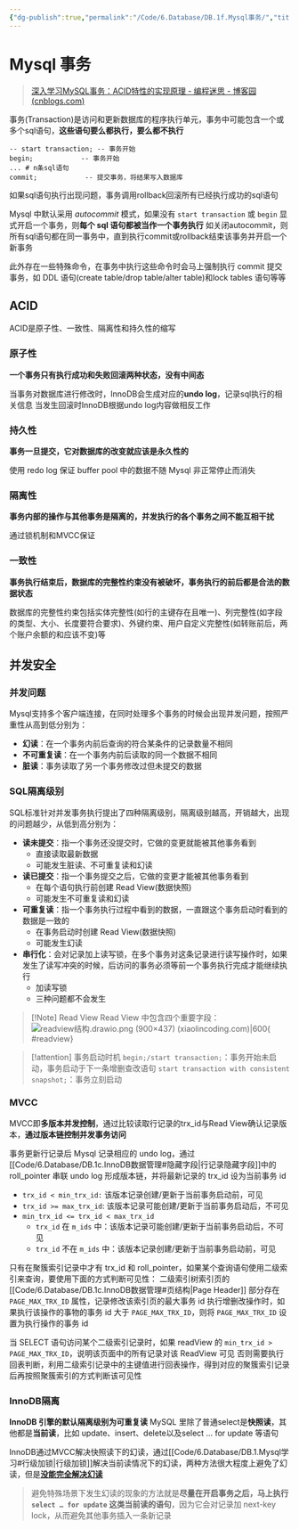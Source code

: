 ```yaml
---
{"dg-publish":true,"permalink":"/Code/6.Database/DB.1f.Mysql事务/","title":"Mysql 事务","noteIcon":""}
---
```



# Mysql 事务

> [深入学习MySQL事务：ACID特性的实现原理 - 编程迷思 - 博客园 (cnblogs.com)](https://www.cnblogs.com/kismetv/p/10331633.html)

事务(Transaction)是访问和更新数据库的程序执行单元，事务中可能包含一个或多个sql语句，**这些语句要么都执行，要么都不执行**

```mysql
-- start transaction; -- 事务开始
begin;            -- 事务开始
... # n条sql语句
commit;            -- 提交事务，将结果写入数据库
```

如果sql语句执行出现问题，事务调用rollback回滚所有已经执行成功的sql语句

Mysql 中默认采用 *autocommit* 模式，如果没有 `start transaction` 或 `begin` 显式开启一个事务，则**每个 sql 语句都被当作一个事务执行**
如关闭autocommit，则所有sql语句都在同一事务中，直到执行commit或rollback结束该事务并开启一个新事务

此外存在一些特殊命令，在事务中执行这些命令时会马上强制执行 commit 提交事务，如 DDL 语句(create table/drop table/alter table)和lock tables 语句等等

## ACID

ACID是原子性、一致性、隔离性和持久性的缩写

### 原子性

**一个事务只有执行成功和失败回滚两种状态，没有中间态**

当事务对数据库进行修改时，InnoDB会生成对应的**undo log**，记录sql执行的相关信息
当发生回滚时InnoDB根据undo log内容做相反工作

### 持久性

**事务一旦提交，它对数据库的改变就应该是永久性的**

使用 redo log 保证 buffer pool 中的数据不随 Mysql 非正常停止而消失

### 隔离性

**事务内部的操作与其他事务是隔离的，并发执行的各个事务之间不能互相干扰**

通过锁机制和MVCC保证

### 一致性

**事务执行结束后，数据库的完整性约束没有被破坏，事务执行的前后都是合法的数据状态**

数据库的完整性约束包括实体完整性(如行的主键存在且唯一)、列完整性(如字段的类型、大小、长度要符合要求)、外键约束、用户自定义完整性(如转账前后，两个账户余额的和应该不变)等

## 并发安全

### 并发问题

Mysql支持多个客户端连接，在同时处理多个事务的时候会出现并发问题，按照严重性从高到低分别为：
- **幻读**：在一个事务内前后查询的符合某条件的记录数量不相同
- **不可重复读**：在一个事务内前后读取的同一个数据不相同
- **脏读**：事务读取了另一个事务修改过但未提交的数据

### SQL隔离级别

SQL标准针对并发事务执行提出了四种隔离级别，隔离级别越高，开销越大，出现的问题越少，从低到高分别为：
- **读未提交**：指一个事务还没提交时，它做的变更就能被其他事务看到
  - 直接读取最新数据
  - 可能发生脏读、不可重复读和幻读
- **读已提交**：指一个事务提交之后，它做的变更才能被其他事务看到
  - 在每个语句执行前创建 Read View(数据快照)
  - 可能发生不可重复读和幻读
- **可重复读**：指一个事务执行过程中看到的数据，一直跟这个事务启动时看到的数据是一致的
  - 在事务启动时创建 Read View(数据快照)
  - 可能发生幻读
- **串行化**：会对记录加上读写锁，在多个事务对这条记录进行读写操作时，如果发生了读写冲突的时候，后访问的事务必须等前一个事务执行完成才能继续执行
  - 加读写锁
  - 三种问题都不会发生

> [!Note] Read View
> Read View 中包含四个重要字段：
> ![readview结构.drawio.png (900×437) (xiaolincoding.com)|600](https://cdn.xiaolincoding.com/gh/xiaolincoder/ImageHost4@main/mysql/%E4%BA%8B%E5%8A%A1%E9%9A%94%E7%A6%BB/readview%E7%BB%93%E6%9E%84.drawio.png){ #readview}


> [!attention] 事务启动时机
> `begin;/start transaction;`：事务开始未启动，事务启动于下一条增删查改语句
> `start transaction with consistent snapshot;`：事务立刻启动

### MVCC

MVCC即**多版本并发控制**，通过比较读取行记录的trx_id与Read View确认记录版本，**通过版本链控制并发事务访问**

事务更新行记录后 Mysql 记录相应的 undo log，通过 [[Code/6.Database/DB.1c.InnoDB数据管理#隐藏字段\|行记录隐藏字段]]中的 roll_pointer 串联 undo log 形成版本链，并将最新记录的 trx_id 设为当前事务 id

- `trx_id < min_trx_id:` 该版本记录创建/更新于当前事务启动前，可见
- `trx_id >= max_trx_id`: 该版本记录可能创建/更新于当前事务启动后，不可见
- `min_trx_id <= trx_id < max_trx_id`
  - `trx_id` 在 `m_ids` 中：该版本记录可能创建/更新于当前事务启动后，不可见
  - `trx_id` 不在 `m_ids` 中：该版本记录创建/更新于当前事务启动前，可见

只有在聚簇索引记录中才有 trx_id 和 roll_pointer，如果某个查询语句使用二级索引来查询，要使用下面的方式判断可见性：
二级索引树索引页的 [[Code/6.Database/DB.1c.InnoDB数据管理#页结构\|Page Header]] 部分存在 `PAGE_MAX_TRX_ID` 属性，记录修改该索引页的最大事务 id
执行增删改操作时，如果执行该操作的事物的事务 id 大于 `PAGE_MAX_TRX_ID`，则将 `PAGE_MAX_TRX_ID` 设置为执行操作的事务 id

当 SELECT 语句访问某个二级索引记录时，如果 readView 的 `min_trx_id > PAGE_MAX_TRX_ID`，说明该页面中的所有记录对该 ReadView 可见
否则需要执行回表判断，利用二级索引记录中的主键值进行回表操作，得到对应的聚簇索引记录后再按照聚簇索引的方式判断该可见性

### InnoDB隔离

**InnoDB 引擎的默认隔离级别为可重复读**
MySQL 里除了普通select是**快照读**，其他都是**当前读**，比如 update、insert、delete以及select … for update 等语句

InnoDB通过MVCC解决快照读下的幻读，通过[[Code/6.Database/DB.1.Mysql学习#行级加锁\|行级加锁]]解决当前读情况下的幻读，两种方法很大程度上避免了幻读，但是[**没能完全解决幻读**](https://xiaolincoding.com/mysql/transaction/phantom.html#%E5%B9%BB%E8%AF%BB%E8%A2%AB%E5%AE%8C%E5%85%A8%E8%A7%A3%E5%86%B3%E4%BA%86%E5%90%97)
>避免特殊场景下发生幻读的现象的方法就是**尽量在开启事务之后，马上执行 `select … for update` 这类当前读的语句**，因为它会对记录加 next-key lock，从而避免其他事务插入一条新记录
